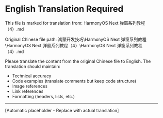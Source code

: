 ﻿# English Translation Required

This file is marked for translation from: HarmonyOS Next 弹窗系列教程（4）.md

Original Chinese file path: 鸿蒙开发技巧\HarmonyOS Next 弹窗系列教程\HarmonyOS Next 弹窗系列教程（4）\HarmonyOS Next 弹窗系列教程（4）.md

Please translate the content from the original Chinese file to English.
The translation should maintain:
- Technical accuracy
- Code examples (translate comments but keep code structure)
- Image references
- Link references
- Formatting (headers, lists, etc.)

---

[Automatic placeholder - Replace with actual translation]

